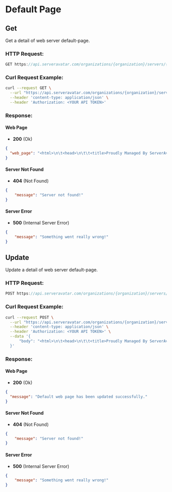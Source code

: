 # Default Page

## Get

Get a detail of web server default-page.

### HTTP Request:

```js
GET https://api.serveravatar.com/organizations/{organization}/servers/{server}/web-page
```

### Curl Request Example:

```sh
curl --request GET \
  --url "https://api.serveravatar.com/organizations/{organization}/servers/{server}/web-page" \
  --header 'content-type: application/json' \
  --header 'Authorization: <YOUR API TOKEN>'
```

### Response:

#### Web Page
- __200__ (Ok)

``` json
{
  "web_page": "<html>\n\t<head>\n\t\t<title>Proudly Managed By ServerAvatar</title>\n\t\t<link href='//fonts.googleapis.com/css?family=Lato:100' rel='stylesheet' type='text/css'>\n\t\t<style>\n\t\t\tbody {\n\t\t\t\tmargin: 0;\n\t\t\t\tpadding: 0;\n\t\t\t\twidth: 100%;\n\t\t\t\theight: 100%;\n\t\t\t\tcolor: #B0BEC5;\n\t\t\t\tdisplay: table;\n\t\t\t\tfont-weight: 100;\n\t\t\t\tfont-family: 'Lato';\n\t\t\t}\n\n\t\t\t.container {\n\t\t\t\ttext-align: center;\n\t\t\t\tdisplay: table-cell;\n\t\t\t\tvertical-align: middle;\n\t\t\t}\n\n\t\t\t.content {\n\t\t\t\ttext-align: center;\n\t\t\t\tdisplay: inline-block;\n\t\t\t}\n\n\t\t\t.message {\n\t\t\t\tfont-size: 80px;\n\t\t\t\tmargin-bottom: 40px;\n\t\t\t}\n\n\t\t\ta\n\t\t\t{\n\t\t\t\ttext-decoration : none;\n\t\t\t\tcolor : #3498db;\n\t\t\t}\n\t\t</style>\n\t</head>\n\t<body>\n\t\t<div class=\"container\">\n\t\t\t<div class=\"content\">\n\t\t\t\t<div class=\"message\">Proudly managed by <a href=\"http://www.serveravatar.com/\">ServerAvatar</a></div>\n\t\t\t</div>\n\t\t</div>\n\t</body>\n</html>\n"
}

```

#### Server Not Found
- __404__ (Not Found)

```json
{
    "message": "Server not found!"
}
```

#### Server Error
- __500__ (Internal Server Error)

```json
{
    "message": "Something went really wrong!"
}

```

## Update

Update a detail of web server default-page.

### HTTP Request:

```js
POST https://api.serveravatar.com/organizations/{organization}/servers/{server}/web-page
```

### Curl Request Example:

```sh
curl --request POST \
  --url "https://api.serveravatar.com/organizations/{organization}/servers/{server}/web-page" \
  --header 'content-type: application/json' \
  --header 'Authorization: <YOUR API TOKEN>' \
  --data '{
      "body": "<html>\n\t<head>\n\t\t<title>Proudly Managed By ServerAvatar</title>\n\t\t<link href='//fonts.googleapis.com/css?family=Lato:100' rel='stylesheet' type='text/css'>\n\t\t<style>\n\t\t\tbody {\n\t\t\t\tmargin: 0;\n\t\t\t\tpadding: 0;\n\t\t\t\twidth: 100%;\n\t\t\t\theight: 100%;\n\t\t\t\tcolor: #B0BEC5;\n\t\t\t\tdisplay: table;\n\t\t\t\tfont-weight: 100;\n\t\t\t\tfont-family: 'Lato';\n\t\t\t}\n\n\t\t\t.container {\n\t\t\t\ttext-align: center;\n\t\t\t\tdisplay: table-cell;\n\t\t\t\tvertical-align: middle;\n\t\t\t}\n\n\t\t\t.content {\n\t\t\t\ttext-align: center;\n\t\t\t\tdisplay: inline-block;\n\t\t\t}\n\n\t\t\t.message {\n\t\t\t\tfont-size: 80px;\n\t\t\t\tmargin-bottom: 40px;\n\t\t\t}\n\n\t\t\ta\n\t\t\t{\n\t\t\t\ttext-decoration : none;\n\t\t\t\tcolor : #3498db;\n\t\t\t}\n\t\t</style>\n\t</head>\n\t<body>\n\t\t<div class=\"container\">\n\t\t\t<div class=\"content\">\n\t\t\t\t<div class=\"message\">Proudly managed by <a href=\"http://www.serveravatar.com/\">ServerAvatar</a></div>\n\t\t\t</div>\n\t\t</div>\n\t</body>\n</html>\n"
  }'
```

### Response:

#### Web Page
- __200__ (Ok)

``` json
{
  "message": "Default web page has been updated successfully."
}

```

#### Server Not Found
- __404__ (Not Found)

```json
{
    "message": "Server not found!"
}
```

#### Server Error
- __500__ (Internal Server Error)
```json
{
    "message": "Something went really wrong!"
}
```